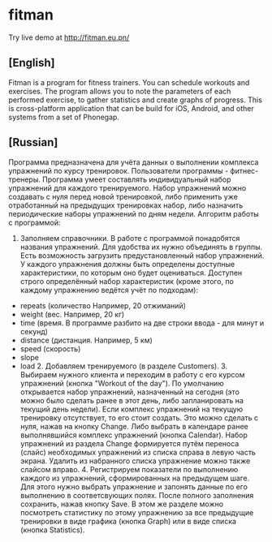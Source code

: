 # fitman
Try live demo at http://fitman.eu.pn/
## [English]
Fitman is a program for fitness trainers. You can schedule workouts and exercises. The program allows you to note the parameters of each performed exercise, to gather statistics and create graphs of progress.
This is cross-platform application that can be build for iOS, Android, and other systems from a set of Phonegap.
## [Russian]
Программа предназначена для учёта данных о выполнении комплекса упражнений по курсу тренировок. Пользователи программы - фитнес-тренеры.
Программа умеет составлять индивидуальный набор упражнений для каждого тренируемого. Набор упражнений можно создавать с нуля перед новой тренировкой, либо применить уже отработанный на предыдущих тренировках набор, либо назначить периодические наборы упражнений по дням недели.
Алгоритм работы с программой:
  1. Заполняем справочники. В работе с программой понадобятся названия упражнений. Для удобства их нужно объединять в группы. Есть возможность загрузить предустановленный набор упражнений. У каждого упражнения должны быть определены доступные характеристики, по которым оно будет оцениваться. Доступен строго определённый набор характеристик (кроме этого, по каждому упражнению ведётся учёт по подходам):
* repeats (количество Например, 20 отжиманий)
* weight (вес. Например, 20 кг)
* time (время. В программе разбито на две строки ввода - для минут и секунд)
* distance (дистанция. Например, 5 км)
* speed (скорость)
* slope
* load
  2. Добавляем тренируемого (в разделе Customers).
  3. Выбираем нужного клиента и переходим в работу с его курсом упражнений (кнопка "Workout of the day"). По умолчанию открывается набор упражнений, назначенный на сегодня (это можно было сделать ранее в этот день, либо запланировать на текущий день недели). Если комплекс упражнений на текущую тренировку отсутствует, то его стоит создать. Это можно сделать с нуля, нажав на кнопку Change. Либо выбрать в календаре ранее выполнявшийся комплекс упражнений (кнопка Calendar). Набор упражнений из раздела Change формируется путём переноса (слайс) необходимых упражнений из списка справа в левую часть экрана. Удалить из набранного списка упражнение можно также слайсом вправо.
  4. Регистрируем показатели по выполнению каждого из упражнений, сформированных на предыдущем шаге. Для этого нужно выбрать упражнение и запонять данные по его выполнению в соответсвующих полях. После полного заполнения сохранить, нажав кнопку Save. В этом же разделе можно посмотреть статистику по этому упражнению за все предыдущие тренировки в виде графика (кнопка Graph) или в виде списка (кнопка Statistics).
  
